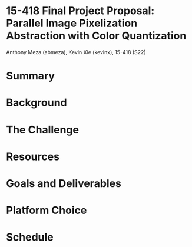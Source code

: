 # 15-418 Final Project Proposal: Parallel Image Pixelization Abstraction with Color Quantization
Anthony Meza (abmeza), Kevin Xie (kevinx), 15-418 (S22)

# Summary

# Background

# The Challenge

# Resources

# Goals and Deliverables

# Platform Choice

# Schedule
